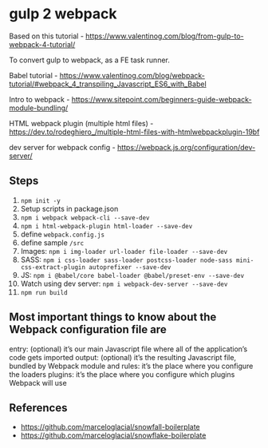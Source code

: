 # gulp 2 webpack

Based on this tutorial - https://www.valentinog.com/blog/from-gulp-to-webpack-4-tutorial/

To convert gulp to webpack, as a FE task runner.


Babel tutorial - https://www.valentinog.com/blog/webpack-tutorial/#webpack_4_transpiling_Javascript_ES6_with_Babel


Intro to webpack - https://www.sitepoint.com/beginners-guide-webpack-module-bundling/

HTML webpack plugin (multiple html files) - https://dev.to/rodeghiero_/multiple-html-files-with-htmlwebpackplugin-19bf

dev server for webpack config - https://webpack.js.org/configuration/dev-server/

## Steps

1. `npm init -y`
1. Setup scripts in package.json
1. `npm i webpack webpack-cli --save-dev`
1. `npm i html-webpack-plugin html-loader --save-dev`
1. define `webpack.config.js`
1. define sample `/src`
1. Images: `npm i img-loader url-loader file-loader --save-dev`
1. SASS: `npm i css-loader sass-loader postcss-loader node-sass mini-css-extract-plugin autoprefixer --save-dev`
1. JS: `npm i @babel/core babel-loader @babel/preset-env --save-dev`
1. Watch using dev server: `npm i webpack-dev-server --save-dev`
1. `npm run build`

## Most important things to know about the Webpack configuration file are

entry: (optional) it’s our main Javascript file where all of the application’s code gets imported
output: (optional) it’s the resulting Javascript file, bundled by Webpack
module and rules: it’s the place where you configure the loaders
plugins: it’s the place where you configure which plugins Webpack will use


## References 

* https://github.com/marceloglacial/snowfall-boilerplate
* https://github.com/marceloglacial/snowflake-boilerplate

